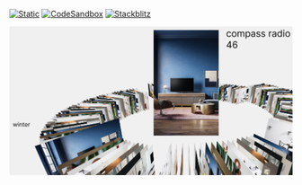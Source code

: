 [![Static](https://img.shields.io/badge/demo-%23646CFF.svg?logo=html5&logoColor=white)](https://pmndrs.github.io/examples/cards)
[![CodeSandbox](https://img.shields.io/badge/codesandbox-040404?logo=codesandbox&logoColor=DBDBDB)](https://codesandbox.io/s/github/pmndrs/examples/tree/main/demos/cards)
[![Stackblitz](https://img.shields.io/badge/stackblitz-fff?logo=Stackblitz&logoColor=1389FD)](https://stackblitz.com/github/pmndrs/examples/tree/main/demos/cards)

![](thumbnail.png)
